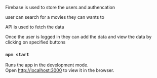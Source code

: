 
Firebase is used to store the users and authencation 

user can search for a movies they can wants to

API is used to fetch the data

Once the user is logged in they can add the data and view the data by clicking on specified buttons

### `npm start`

Runs the app in the development mode.\
Open [http://localhost:3000](http://localhost:3000) to view it in the browser.

